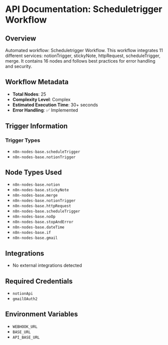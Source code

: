 # API Documentation: Scheduletrigger Workflow

## Overview
Automated workflow: Scheduletrigger Workflow. This workflow integrates 11 different services: notionTrigger, stickyNote, httpRequest, scheduleTrigger, merge. It contains 16 nodes and follows best practices for error handling and security.

## Workflow Metadata
- **Total Nodes**: 25
- **Complexity Level**: Complex
- **Estimated Execution Time**: 30+ seconds
- **Error Handling**: ✅ Implemented

## Trigger Information
### Trigger Types
- `n8n-nodes-base.scheduleTrigger`
- `n8n-nodes-base.notionTrigger`

## Node Types Used
- `n8n-nodes-base.notion`
- `n8n-nodes-base.stickyNote`
- `n8n-nodes-base.merge`
- `n8n-nodes-base.notionTrigger`
- `n8n-nodes-base.httpRequest`
- `n8n-nodes-base.scheduleTrigger`
- `n8n-nodes-base.noOp`
- `n8n-nodes-base.stopAndError`
- `n8n-nodes-base.dateTime`
- `n8n-nodes-base.if`
- `n8n-nodes-base.gmail`

## Integrations
- No external integrations detected

## Required Credentials
- `notionApi`
- `gmailOAuth2`

## Environment Variables
- `WEBHOOK_URL`
- `BASE_URL`
- `API_BASE_URL`
